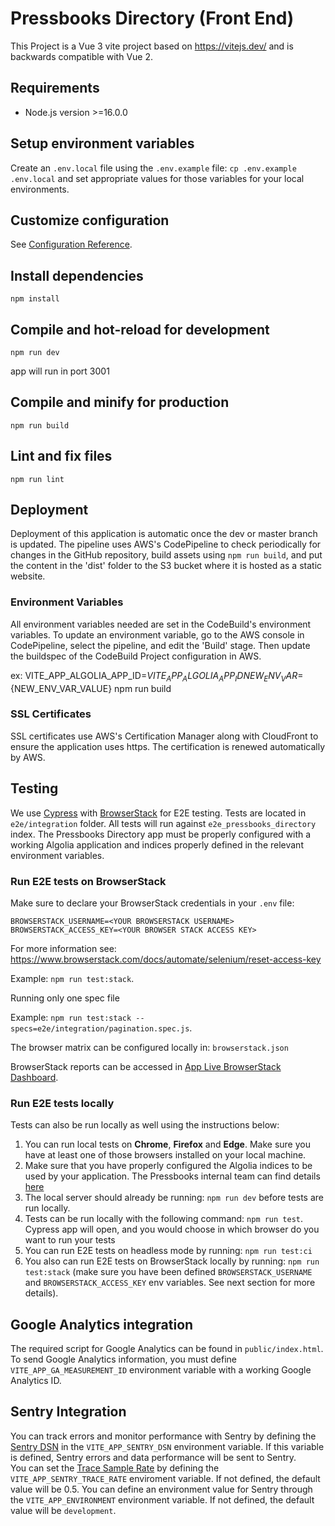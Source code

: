 # Pressbooks Directory (Front End)
This Project is a Vue 3 vite project based on https://vitejs.dev/ and is backwards compatible with Vue 2.

## Requirements

- Node.js version >=16.0.0

## Setup environment variables
Create an `.env.local` file using the `.env.example` file: `cp .env.example .env.local` and set appropriate values for those variables for your local environments.

## Customize configuration
See [Configuration Reference](https://vitejs.dev/).

## Install dependencies
```
npm install
```

## Compile and hot-reload for development
```
npm run dev
```
app will run in port 3001

## Compile and minify for production
```
npm run build
```

## Lint and fix files
```
npm run lint
```

## Deployment
Deployment of this application is automatic once the dev or master branch is updated. The pipeline uses AWS's CodePipeline to check periodically for changes in the GitHub repository, build assets using `npm run build`, and put the content in the 'dist' folder to the S3 bucket where it is hosted as a static website.

### Environment Variables
All environment variables needed are set in the CodeBuild's environment variables. To update an environment variable, go to the AWS console in CodePipeline, select the pipeline, and edit the 'Build' stage. Then update the buildspec of the CodeBuild Project configuration in AWS.

ex: VITE_APP_ALGOLIA_APP_ID=${VITE_APP_ALGOLIA_APP_ID} NEW_ENV_VAR=${NEW_ENV_VAR_VALUE} npm run build

### SSL Certificates
SSL certificates use AWS's Certification Manager along with CloudFront to ensure the application uses https. The certification is renewed automatically by AWS.

## Testing
We use [Cypress](https://www.cypress.io/) with [BrowserStack](https://browserstack.com) for E2E testing. Tests are located in `e2e/integration` folder. All tests will run against `e2e_pressbooks_directory` index. The Pressbooks Directory app must be properly configured with a working Algolia application and indices properly defined in the relevant environment variables.

### Run E2E tests on BrowserStack
Make sure to declare your BrowserStack credentials in your `.env` file:
```
BROWSERSTACK_USERNAME=<YOUR BROWSERSTACK USERNAME>
BROWSERSTACK_ACCESS_KEY=<YOUR BROWSER STACK ACCESS KEY>
```
For more information see: https://www.browserstack.com/docs/automate/selenium/reset-access-key

Example: `npm run test:stack`.

Running only one spec file

Example: `npm run test:stack --specs=e2e/integration/pagination.spec.js`.

The browser matrix can be configured locally in: `browserstack.json`

BrowserStack reports can be accessed in [App Live BrowserStack Dashboard](https://automate.browserstack.com/dashboard/v2/).

### Run E2E tests locally
Tests can also be run locally as well using the instructions below:
1. You can run local tests on **Chrome**, **Firefox** and **Edge**. Make sure you have at least one of those browsers installed on your local machine.
1. Make sure that you have properly configured the Algolia indices to be used by your application. The Pressbooks internal team can find details [here](https://docs.google.com/document/d/1F82PSJKeufpKp8bGrDifjPxGo2x6tKD-HJpTsuadCeg/edit#heading=h.3j6ezaup0nca)
1. The local server should already be running: `npm run dev` before tests are run locally.
1. Tests can be run locally with the following command:  `npm run test`. Cypress app will open, and you would choose in which browser do you want to run your tests
1. You can run E2E tests on headless mode by running: `npm run test:ci`
1. You also can run E2E tests on BrowserStack locally by running: `npm run test:stack` (make sure you have been defined `BROWSERSTACK_USERNAME` and `BROWSERSTACK_ACCESS_KEY` env variables. See next section for more details).

## Google Analytics integration
The required script for Google Analytics can be found in `public/index.html`. To send Google Analytics information, you must define `VITE_APP_GA_MEASUREMENT_ID` environment variable with a working Google Analytics ID.

## Sentry Integration
You can track errors and monitor performance with Sentry by defining the [Sentry DSN](https://docs.sentry.io/platforms/javascript/guides/vue/configuration/options/#dsn) in the `VITE_APP_SENTRY_DSN` environment variable. If this variable is defined, Sentry errors and data performance will be sent to Sentry.  
You can set the [Trace Sample Rate](https://docs.sentry.io/platforms/javascript/guides/vue/configuration/options/#tracesSampleRate) by defining the `VITE_APP_SENTRY_TRACE_RATE` enviroment variable. If not defined, the default value will be 0.5.
You can define an environment value for Sentry through the `VITE_APP_ENVIRONMENT` environment variable. If not defined, the default value will be `development`.
